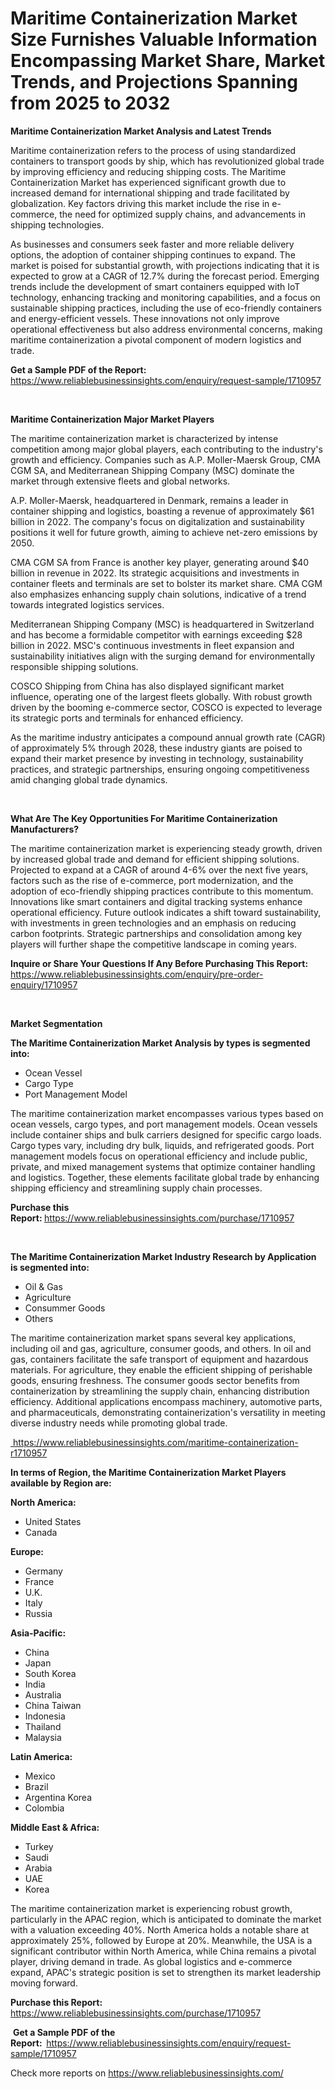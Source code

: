 <p><h1>Maritime Containerization Market Size Furnishes Valuable Information Encompassing Market Share, Market Trends, and Projections Spanning from 2025 to 2032</h1></p><p><strong>Maritime Containerization Market Analysis and Latest Trends</strong></p>
<p><p>Maritime containerization refers to the process of using standardized containers to transport goods by ship, which has revolutionized global trade by improving efficiency and reducing shipping costs. The Maritime Containerization Market has experienced significant growth due to increased demand for international shipping and trade facilitated by globalization. Key factors driving this market include the rise in e-commerce, the need for optimized supply chains, and advancements in shipping technologies. </p><p>As businesses and consumers seek faster and more reliable delivery options, the adoption of container shipping continues to expand. The market is poised for substantial growth, with projections indicating that it is expected to grow at a CAGR of 12.7% during the forecast period. Emerging trends include the development of smart containers equipped with IoT technology, enhancing tracking and monitoring capabilities, and a focus on sustainable shipping practices, including the use of eco-friendly containers and energy-efficient vessels. These innovations not only improve operational effectiveness but also address environmental concerns, making maritime containerization a pivotal component of modern logistics and trade.</p></p>
<p><strong>Get a Sample PDF of the Report:&nbsp;</strong> <a href="https://www.reliablebusinessinsights.com/enquiry/request-sample/1710957?utm_campaign=3035&utm_medium=2&utm_source=Github&utm_content=ia&utm_term=27032025&utm_id=maritime-containerization">https://www.reliablebusinessinsights.com/enquiry/request-sample/1710957</a></p>
<p>&nbsp;</p>
<p><strong>Maritime Containerization Major Market Players</strong></p>
<p><p>The maritime containerization market is characterized by intense competition among major global players, each contributing to the industry's growth and efficiency. Companies such as A.P. Moller-Maersk Group, CMA CGM SA, and Mediterranean Shipping Company (MSC) dominate the market through extensive fleets and global networks.</p><p>A.P. Moller-Maersk, headquartered in Denmark, remains a leader in container shipping and logistics, boasting a revenue of approximately $61 billion in 2022. The company's focus on digitalization and sustainability positions it well for future growth, aiming to achieve net-zero emissions by 2050.</p><p>CMA CGM SA from France is another key player, generating around $40 billion in revenue in 2022. Its strategic acquisitions and investments in container fleets and terminals are set to bolster its market share. CMA CGM also emphasizes enhancing supply chain solutions, indicative of a trend towards integrated logistics services.</p><p>Mediterranean Shipping Company (MSC) is headquartered in Switzerland and has become a formidable competitor with earnings exceeding $28 billion in 2022. MSC's continuous investments in fleet expansion and sustainability initiatives align with the surging demand for environmentally responsible shipping solutions.</p><p>COSCO Shipping from China has also displayed significant market influence, operating one of the largest fleets globally. With robust growth driven by the booming e-commerce sector, COSCO is expected to leverage its strategic ports and terminals for enhanced efficiency.</p><p>As the maritime industry anticipates a compound annual growth rate (CAGR) of approximately 5% through 2028, these industry giants are poised to expand their market presence by investing in technology, sustainability practices, and strategic partnerships, ensuring ongoing competitiveness amid changing global trade dynamics.</p></p>
<p>&nbsp;</p>
<p><strong>What Are The Key Opportunities For Maritime Containerization Manufacturers?</strong></p>
<p><p>The maritime containerization market is experiencing steady growth, driven by increased global trade and demand for efficient shipping solutions. Projected to expand at a CAGR of around 4-6% over the next five years, factors such as the rise of e-commerce, port modernization, and the adoption of eco-friendly shipping practices contribute to this momentum. Innovations like smart containers and digital tracking systems enhance operational efficiency. Future outlook indicates a shift toward sustainability, with investments in green technologies and an emphasis on reducing carbon footprints. Strategic partnerships and consolidation among key players will further shape the competitive landscape in coming years.</p></p>
<p><strong>Inquire or Share Your Questions If Any Before Purchasing This Report:</strong> <a href="https://www.reliablebusinessinsights.com/enquiry/pre-order-enquiry/1710957?utm_campaign=3035&utm_medium=2&utm_source=Github&utm_content=ia&utm_term=27032025&utm_id=maritime-containerization">https://www.reliablebusinessinsights.com/enquiry/pre-order-enquiry/1710957</a></p>
<p>&nbsp;</p>
<p><strong>Market Segmentation</strong></p>
<p><strong>The Maritime Containerization Market Analysis by types is segmented into:</strong></p>
<p><ul><li>Ocean Vessel</li><li>Cargo Type</li><li>Port Management Model</li></ul></p>
<p><p>The maritime containerization market encompasses various types based on ocean vessels, cargo types, and port management models. Ocean vessels include container ships and bulk carriers designed for specific cargo loads. Cargo types vary, including dry bulk, liquids, and refrigerated goods. Port management models focus on operational efficiency and include public, private, and mixed management systems that optimize container handling and logistics. Together, these elements facilitate global trade by enhancing shipping efficiency and streamlining supply chain processes.</p></p>
<p><strong>Purchase this Report:&nbsp;</strong><a href="https://www.reliablebusinessinsights.com/purchase/1710957?utm_campaign=3035&utm_medium=2&utm_source=Github&utm_content=ia&utm_term=27032025&utm_id=maritime-containerization">https://www.reliablebusinessinsights.com/purchase/1710957</a></p>
<p>&nbsp;</p>
<p><strong>The Maritime Containerization Market Industry Research by Application is segmented into:</strong></p>
<p><ul><li>Oil & Gas</li><li>Agriculture</li><li>Consummer Goods</li><li>Others</li></ul></p>
<p><p>The maritime containerization market spans several key applications, including oil and gas, agriculture, consumer goods, and others. In oil and gas, containers facilitate the safe transport of equipment and hazardous materials. For agriculture, they enable the efficient shipping of perishable goods, ensuring freshness. The consumer goods sector benefits from containerization by streamlining the supply chain, enhancing distribution efficiency. Additional applications encompass machinery, automotive parts, and pharmaceuticals, demonstrating containerization's versatility in meeting diverse industry needs while promoting global trade.</p></p>
<p><a href="https://www.reliablebusinessinsights.com/maritime-containerization-r1710957?utm_campaign=3035&utm_medium=2&utm_source=Github&utm_content=ia&utm_term=27032025&utm_id=maritime-containerization">&nbsp;https://www.reliablebusinessinsights.com/maritime-containerization-r1710957</a></p>
<p><strong>In terms of Region, the Maritime Containerization Market Players available by Region are:</strong></p>
<p>
    <p> <strong> North America: </strong>
        <ul>
            <li>United States</li>
            <li>Canada</li>
        </ul>
        </p> 
    <p> <strong> Europe: </strong>
        <ul>
            <li>Germany</li>
            <li>France</li>
            <li>U.K.</li>
            <li>Italy</li>
            <li>Russia</li>
        </ul>
        </p> 
    <p> <strong> Asia-Pacific: </strong>
        <ul>
            <li>China</li>
            <li>Japan</li>
            <li>South Korea</li>
            <li>India</li>
            <li>Australia</li>
            <li>China Taiwan</li>
            <li>Indonesia</li>
            <li>Thailand</li>
            <li>Malaysia</li>
        </ul>
        </p> 
    <p> <strong> Latin America: </strong>
        <ul>
            <li>Mexico</li>
            <li>Brazil</li>
            <li>Argentina Korea</li>
            <li>Colombia</li>
        </ul>
        </p> 
    <p> <strong> Middle East & Africa: </strong>
        <ul>
            <li>Turkey</li>
            <li>Saudi</li>
            <li>Arabia</li>
            <li>UAE</li>
            <li>Korea</li>
        </ul>
    </p>
    </p>
<p><p>The maritime containerization market is experiencing robust growth, particularly in the APAC region, which is anticipated to dominate the market with a valuation exceeding 40%. North America holds a notable share at approximately 25%, followed by Europe at 20%. Meanwhile, the USA is a significant contributor within North America, while China remains a pivotal player, driving demand in trade. As global logistics and e-commerce expand, APAC's strategic position is set to strengthen its market leadership moving forward.</p></p>
<p><strong>Purchase this Report: </strong><a href="https://www.reliablebusinessinsights.com/purchase/1710957?utm_campaign=3035&utm_medium=2&utm_source=Github&utm_content=ia&utm_term=27032025&utm_id=maritime-containerization">https://www.reliablebusinessinsights.com/purchase/1710957</a></p>
<p>&nbsp;<strong>Get a Sample PDF of the Report:&nbsp;&nbsp;</strong><a href="https://www.reliablebusinessinsights.com/enquiry/request-sample/1710957?utm_campaign=3035&utm_medium=2&utm_source=Github&utm_content=ia&utm_term=27032025&utm_id=maritime-containerization">https://www.reliablebusinessinsights.com/enquiry/request-sample/1710957</a></p>
<p><strong></strong></p>
<p>Check more reports on <a href="https://www.reliablebusinessinsights.com/?utm_campaign=3035&utm_medium=2&utm_source=Github&utm_content=ia&utm_term=27032025&utm_id=maritime-containerization">https://www.reliablebusinessinsights.com/</a></p>